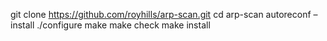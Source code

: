 git clone https://github.com/royhills/arp-scan.git
cd arp-scan
autoreconf –install
./configure
make
make check
make install
